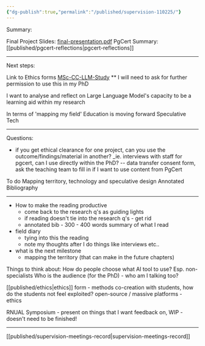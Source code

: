 ```yaml
---
{"dg-publish":true,"permalink":"/published/supervision-110225/"}
---
```


Summary: 

Final Project Slides: [final-presentation.pdf](https://artslondon-my.sharepoint.com/:b:/g/personal/m_henryrichards_arts_ac_uk/EX0qB3782wtLmhM3vIZPaEoBGtYFeacw85jwp2CqO2hayQ?e=U1YQ3l) 
PgCert Summary: [[published/pgcert-reflections\|pgcert-reflections]]

---
Next steps: 

Link to Ethics forms [MSc-CC-LLM-Study](https://artslondon-my.sharepoint.com/:f:/g/personal/m_henryrichards_arts_ac_uk/EkMs1qbMkTxIuOx030VetukB1785bZFQngINcUSqyt27kQ?e=FRtqrj)
** I will need to ask for further permission to use this in my PhD

I want to analyse and reflect on Large Language Model's capacity to be a learning aid within my research 

In terms of 'mapping my field'
Education is moving forward
Speculative 
Tech 


---
Questions:

- if you get ethical clearance for one project, can you use the outcome/findings/material in another? _ie. interviews with staff for pgcert, can I use directly within the PhD?
-- data transfer consent form, ask the teaching team to fill in if I want to use content from PgCert

To do
Mapping territory, technology and speculative design
Annotated Bibliography 

--- 

- How to make the reading productive
	- come back to the research q's as guiding lights
	- if reading doesn't tie into the research q's - get rid 
	- annotated bib  - 300 - 400 words summary of what I read
- field diary 
	- tying into this the reading 
	- note my thoughts after I do things like interviews etc..
- what is the next milestone
	- mapping the territory (that can make in the future chapters)

Things to think about: 
How do people choose what AI tool to use? Esp. non-specialists
Who is the audience (for the PhD) - who am I talking too?

[[published/ethics\|ethics]] form - methods
	co-creation with students, how do the students not feel exploited? 
	open-source / massive platforms - ethics 

RNUAL Symposium - present on things that I want feedback on, WIP - doesn't need to be finished! 

---
[[published/supervision-meetings-record\|supervision-meetings-record]]
